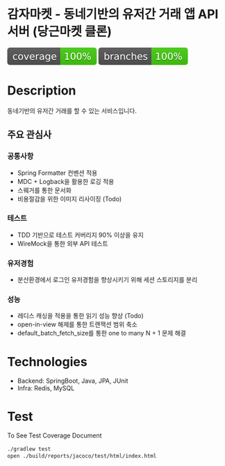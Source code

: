 # 감자마켓 - 동네기반의 유저간 거래 앱 API 서버 (당근마켓 클론)

![Coverage](.github/badges/jacoco.svg) 
![branches.svg](.github/badges/branches.svg)

# Description

동네기반의 유저간 거래를 할 수 있는 서비스입니다.


## 주요 관심사
### 공통사항
- Spring Formatter 컨벤션 적용
- MDC + Logback을 활용한 로깅 적용
- 스웨거를 통한 문서화
- 비용절감을 위한 이미지 리사이징 (Todo)
### 테스트
- TDD 기반으로 테스트 커버리지 90% 이상을 유지
- WireMock을 통한 외부 API 테스트
### 유저경험
- 분산환경에서 로그인 유저경험을 향상시키기 위해 세션 스토리지를 분리
### 성능
- 레디스 캐싱을 적용을 통한 읽기 성능 향상 (Todo)
- open-in-view 해제를 통한 트랜잭션 범위 축소
- default_batch_fetch_size를 통한 one to many N + 1 문제 해결

# Technologies

- Backend: SpringBoot, Java, JPA, JUnit
- Infra: Redis, MySQL

# Test
To See Test Coverage Document
```shell
./gradlew test
open ./build/reports/jacoco/test/html/index.html 
```